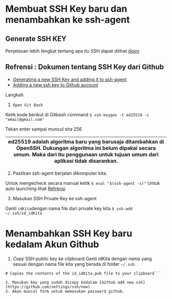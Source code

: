 # Membuat SSH Key baru dan menambahkan ke ssh-agent

## Generate SSH KEY
Penjelasan lebih lengkat tentang apa itu SSH dapat dilihat [disini](https://www.ssh.com/academy/ssh/keygen#what-is-ssh-keygen?)


## Refrensi : Dokumen tentang SSH Key dari Github 
* [Generating a new SSH Key and adding it to ssh-agent](https://docs.github.com/en/github/authenticating-to-github/connecting-to-github-with-ssh/generating-a-new-ssh-key-and-adding-it-to-the-ssh-agent)
* [Adding a new ssh key to Github account](https://docs.github.com/en/github/authenticating-to-github/connecting-to-github-with-ssh/adding-a-new-ssh-key-to-your-github-account)


Langkah 
1. `Open Git Bash`

Ketik kode berikut di Gitbash command ```$ ssh-keygen -t ed25519 -c "email@gmail.com"```

Tekan enter sampai muncul sha 256


| ed25519 adalah algoritma baru yang barusaja ditambahkan di OpenSSH. Dukungan algoritma ini belum dipakai secara umum. Maka dari itu penggunaan untuk tujuan umum dari aplikasi tidak disarankan.
|-----------|

2. Pastikan ssh-agent berjalan dikomputer kita.

Untuk mengecheck secara manual ketik ```$ eval "$(ssh-agent -s)"```
Untuk auto launching lihat [Refrensi](https://docs.github.com/en/github/authenticating-to-github/connecting-to-github-with-ssh/working-with-ssh-key-passphrases)

3. Masukan SSH Private Key ke ssh-agent

Ganti `idKita`dengan nama file dari private key kita
```$ ssh-add ~/.ssh/id_idKita```

# Menambahkan SSH Key baru kedalam Akun Github
1. *Copy* SSH public key ke clipboard
Ganti idKita dengan nama yang sesuai dengan nama file kita yang berada di folder `~/.ssh`.
```$ clip < ~/.ssh/id_idKita.pub
# Copies the contents of the id_idKita.pub file to your clipboard```

2. Masukan key yang sudah dicopy kedalam [Github add new ssh](https://github.com/settings/ssh/new)
3. Akan muncul form untuk memasukan password github.